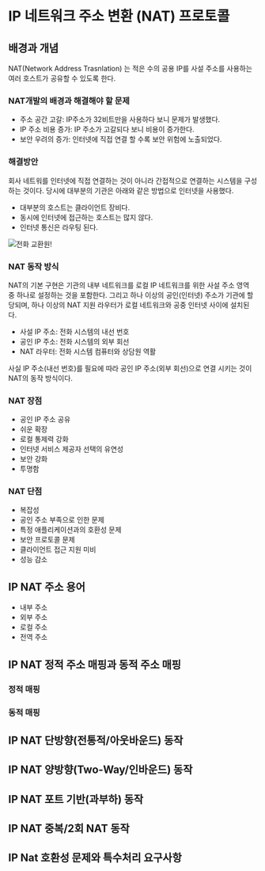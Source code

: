 # IP 네트워크 주소 변환 (NAT) 프로토콜

## 배경과 개념

NAT(Network Address Trasnlation) 는 적은 수의 공용 IP를 사설 주소를 사용하는 여러 호스트가 공유할 수 있도록 한다.

### NAT개발의 배경과 해결해야 할 문제

- 주소 공간 고갈: IP주소가 32비트만을 사용하다 보니 문제가 발생했다.
- IP 주소 비용 증가: IP 주소가 고갈되다 보니 비용이 증가한다.
- 보안 우려의 증가: 인터넷에 직접 연결 할 수록 보안 위험에 노출되었다.

### 해결방안

회사 네트워를 인터넷에 직접 연결하는 것이 아니라 간접적으로 연결하는 시스템을 구성하는 것이다.
당시에 대부분의 기관은 아래와 같은 방법으로 인터넷을 사용했다.

- 대부분의 호스트는 클라이언트 장비다.
- 동시에 인터넷에 접근하는 호스트는 많지 않다.
- 인터넷 통신은 라우팅 된다.

![전화 교환원!](https://cloudfront-us-east-1.images.arcpublishing.com/infobae/FRV3XSDUYBEFTPAWMTLNKN5SVU.jpg)

### NAT 동작 방식

NAT의 기본 구현은 기관의 내부 네트워크를 로컬 IP 네트워크를 위한 사설 주소 영역 중 하나로 설정하는 것을 포함한다. 그리고 하나 이상의 공인(인터넷) 주소가 기관에 할당되며, 하나 이상의 NAT 지원 라우터가 로컬 네트워크와 공중 인터넷 사이에 설치된다.

- 사설 IP 주소: 전화 시스템의 내선 번호
- 공인 IP 주소: 전화 시스템의 외부 회선
- NAT 라우터: 전화 시스템 컴퓨터와 상담원 역활

사실 IP 주소(내선 번호)를 필요에 따라 공인 IP 주소(외부 회선)으로 연결 시키는 것이 NAT의 동작 방식이다.

### NAT 장점

- 공인 IP 주소 공유
- 쉬운 확장
- 로컬 통제력 강화
- 인터넷 서비스 제공자 선택의 유연성
- 보안 강화
- 투명함

### NAT 단점

- 복잡성
- 공인 주소 부족으로 인한 문제
- 특정 애플리케이션과의 호환성 문제
- 보안 프로토콜 문제
- 클라이언트 접근 지원 미비
- 성능 감소

## IP NAT 주소 용어

- 내부 주소
- 외부 주소
- 로컬 주소
- 전역 주소

## IP NAT 정적 주소 매핑과 동적 주소 매핑

### 정적 매핑

### 동적 매핑

## IP NAT 단방향(전통적/아웃바운드) 동작

## IP NAT 양방향(Two-Way/인바운드) 동작

## IP NAT 포트 기반(과부하) 동작

## IP NAT 중복/2회 NAT 동작

## IP Nat 호환성 문제와 특수처리 요구사항
